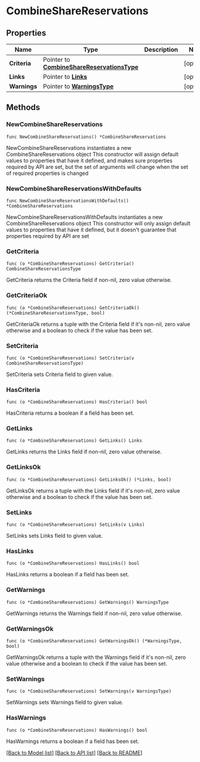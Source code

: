 # CombineShareReservations

## Properties

Name | Type | Description | Notes
------------ | ------------- | ------------- | -------------
**Criteria** | Pointer to [**CombineShareReservationsType**](CombineShareReservationsType.md) |  | [optional] 
**Links** | Pointer to [**Links**](Links.md) |  | [optional] 
**Warnings** | Pointer to [**WarningsType**](WarningsType.md) |  | [optional] 

## Methods

### NewCombineShareReservations

`func NewCombineShareReservations() *CombineShareReservations`

NewCombineShareReservations instantiates a new CombineShareReservations object
This constructor will assign default values to properties that have it defined,
and makes sure properties required by API are set, but the set of arguments
will change when the set of required properties is changed

### NewCombineShareReservationsWithDefaults

`func NewCombineShareReservationsWithDefaults() *CombineShareReservations`

NewCombineShareReservationsWithDefaults instantiates a new CombineShareReservations object
This constructor will only assign default values to properties that have it defined,
but it doesn't guarantee that properties required by API are set

### GetCriteria

`func (o *CombineShareReservations) GetCriteria() CombineShareReservationsType`

GetCriteria returns the Criteria field if non-nil, zero value otherwise.

### GetCriteriaOk

`func (o *CombineShareReservations) GetCriteriaOk() (*CombineShareReservationsType, bool)`

GetCriteriaOk returns a tuple with the Criteria field if it's non-nil, zero value otherwise
and a boolean to check if the value has been set.

### SetCriteria

`func (o *CombineShareReservations) SetCriteria(v CombineShareReservationsType)`

SetCriteria sets Criteria field to given value.

### HasCriteria

`func (o *CombineShareReservations) HasCriteria() bool`

HasCriteria returns a boolean if a field has been set.

### GetLinks

`func (o *CombineShareReservations) GetLinks() Links`

GetLinks returns the Links field if non-nil, zero value otherwise.

### GetLinksOk

`func (o *CombineShareReservations) GetLinksOk() (*Links, bool)`

GetLinksOk returns a tuple with the Links field if it's non-nil, zero value otherwise
and a boolean to check if the value has been set.

### SetLinks

`func (o *CombineShareReservations) SetLinks(v Links)`

SetLinks sets Links field to given value.

### HasLinks

`func (o *CombineShareReservations) HasLinks() bool`

HasLinks returns a boolean if a field has been set.

### GetWarnings

`func (o *CombineShareReservations) GetWarnings() WarningsType`

GetWarnings returns the Warnings field if non-nil, zero value otherwise.

### GetWarningsOk

`func (o *CombineShareReservations) GetWarningsOk() (*WarningsType, bool)`

GetWarningsOk returns a tuple with the Warnings field if it's non-nil, zero value otherwise
and a boolean to check if the value has been set.

### SetWarnings

`func (o *CombineShareReservations) SetWarnings(v WarningsType)`

SetWarnings sets Warnings field to given value.

### HasWarnings

`func (o *CombineShareReservations) HasWarnings() bool`

HasWarnings returns a boolean if a field has been set.


[[Back to Model list]](../README.md#documentation-for-models) [[Back to API list]](../README.md#documentation-for-api-endpoints) [[Back to README]](../README.md)


